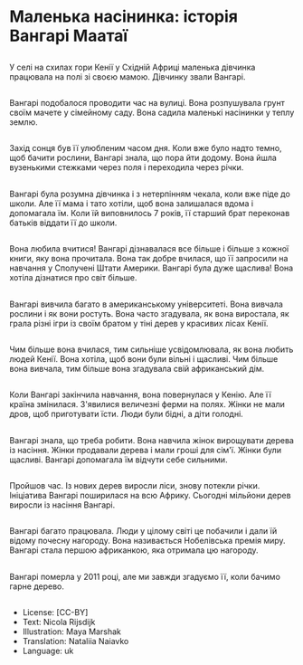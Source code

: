 # Маленька насінинка: історія Вангарі Маатаї

##
У селі на схилах гори Кенії у Східній Африці маленька дівчинка працювала на полі зі своєю мамою. Дівчинку звали Вангарі.

##
Вангарі подобалося проводити час на вулиці. Вона розпушувала грунт своїм мачете у сімейному саду. Вона садила маленькі насінинки у теплу землю.

##
Захід сонця був її улюбленим часом дня. Коли вже було надто темно, щоб бачити рослини, Вангарі знала, що пора йти додому. Вона йшла вузенькими стежками через поля і переходила через річки.

##
Вангарі була розумна дівчинка і з нетерпінням чекала, коли вже піде до школи. Але її мама і тато хотіли, щоб вона залишалася вдома і допомагала їм. Коли їй виповнилось 7 років, її старший брат переконав батьків віддати її до школи.

##
Вона любила вчитися! Вангарі дізнавалася все більше і більше з кожної книги, яку вона прочитала. Вона так добре вчилася, що її запросили на навчання у Сполучені Штати Америки. Вангарі була дуже щаслива! Вона хотіла дізнатися про світ більше.

##
Вангарі вивчила багато в американському університеті. Вона вивчала рослини і як вони ростуть. Вона часто згадувала, як вона виростала,  як грала різні ігри із своїм братом у тіні дерев у красивих лісах Кенії.

##
Чим більше вона вчилася, тим сильніше усвідомлювала, як вона любить людей Кенії. Вона хотіла, щоб вони були вільні і щасливі. Чим більше вона вивчала, тим більше вона згадувала свій африканський дім.

##
Коли Вангарі закінчила навчання, вона повернулася у Кенію. Але її країна змінилася. З'явилися величезні ферми на полях. Жінки не мали дров, щоб приготувати їсти. Люди були бідні, а діти голодні.

##
Вангарі знала, що треба робити. Вона навчила жінок вирощувати дерева із насіння. Жінки продавали дерева і мали гроші для сім'ї. Жінки були щасливі. Вангарі допомагала їм відчути себе сильними.

##
Пройшов час. Із нових дерев виросли ліси, знову потекли річки. Ініціатива Вангарі поширилася на всю Африку. Сьогодні мільйони дерев виросли із насіння Вангарі.

##
Вангарі багато працювала. Люди у цілому світі це побачили і дали їй відому почесну нагороду. Вона називається Нобелівська премія миру. Вангарі стала першою африканкою, яка отримала цю нагороду.

##
Вангарі померла у 2011 році, але ми завжди згадуємо її, коли бачимо гарне дерево.

##
* License: [CC-BY]
* Text: Nicola Rijsdijk
* Illustration: Maya Marshak
* Translation: Nataliia Naiavko
* Language: uk
